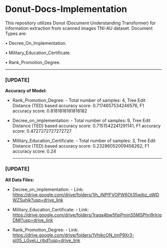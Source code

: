 # Donut-Docs-Implementation
This repository utilizes Donut (Document Understanding Transformer) for information extraction from scanned images TNI-AU dataset. 
Document Types are:

• Decree_On_Implementation.

• Military_Education_Certificate.

• Rank_Promotion_Degree.
______________________________
### [UPDATE]

**Accuracy of Model:**

- Rank_Promotion_Degree:
          - Total number of samples: 4, Tree Edit Distance (TED) based accuracy score: 0.7174657534246576, F1 accuracy score: 0.8181818181818182

- Decree_on_implementation:
          - Total number of samples: 9, Tree Edit Distance (TED) based accuracy score: 0.7151542241291141, F1 accuracy score: 0.4727272727272727

- Military_Education_Certificate:
          - Total number of samples: 3, Tree Edit Distance (TED) based accuracy score: 0.23286052009456262, F1 accuracy score: 0.24
  _________________________________
### [UPDATE]

**All Data Files:** 

- Decree_on_implementation:
      - Link: https://drive.google.com/drive/folders/1jh_jNPfFVOPW6Ot35wjbz_pWDWZSuhjk?usp=drive_link

- Military_Education_Certificate:
      - Link: https://drive.google.com/drive/folders/1raqa4bw5fjpPminS5MSPhrj9rlrjqDMI?usp=drive_link

- Rank_Promotion_Degree:
      - Link: https://drive.google.com/drive/folders/1VhikcON_tmP9Xr3-pI05_LGveLi_rjbd?usp=drive_link
